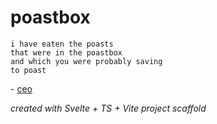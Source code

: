 # poastbox

```
i have eaten the poasts
that were in the poastbox
and which you were probably saving
to poast
```

\- [ceo](bsky.app/profile/ceo.ingroup.social/post/3jtht7j5esa2q)

_created with Svelte + TS + Vite project scaffold_

